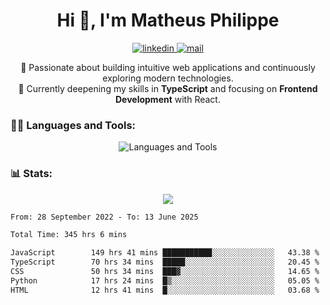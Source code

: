 
<h1 align="center">Hi 👋, I'm Matheus Philippe</h1>
<p align="center">
  <a href="https://www.linkedin.com/in/matheusphilippe-" target="_blank" rel="noopener noreferrer">
    <img alt="linkedin" src="https://img.shields.io/static/v1?label=&message=Linkedin&color=blue&logo=linkedin&style=for-the-badge" /> </a>
  <a href="mailto:matheus.philippe2002@gmail.com">
    <img alt="mail" src="https://img.shields.io/badge/Gmail-D14836?style=for-the-badge&logo=gmail&logoColor=white" /> </a>
 <p align="center">
  🚀 Passionate about building intuitive web applications and continuously exploring modern technologies.
  <br />
  🌱 Currently deepening my skills in <strong>TypeScript</strong> and focusing on <strong>Frontend Development</strong> with React.
</p>

   
</p>



<h3 align="left">🧑‍💻 Languages and Tools:</h3>

<p align="center">
  <img src="https://skillicons.dev/icons?i=ts,js,react,nodejs,express,mongodb,tailwind,vite,html,css,git,vscode,linux" alt="Languages and Tools" />

</p>

<h3 align="left"> 📊 Stats: </h3>

<p align="center">
  <img src="https://github-readme-stats.vercel.app/api/top-langs?username=mph7&show_icons=true&theme=tokyonight&hide_border=true&locale=en&langs_count=6&layout=compact" /> 



<!--START_SECTION:waka-->

```txt
From: 28 September 2022 - To: 13 June 2025

Total Time: 345 hrs 6 mins

JavaScript        149 hrs 41 mins ███████████░░░░░░░░░░░░░░   43.38 %
TypeScript        70 hrs 34 mins  █████░░░░░░░░░░░░░░░░░░░░   20.45 %
CSS               50 hrs 34 mins  ███▓░░░░░░░░░░░░░░░░░░░░░   14.65 %
Python            17 hrs 24 mins  █▒░░░░░░░░░░░░░░░░░░░░░░░   05.05 %
HTML              12 hrs 41 mins  █░░░░░░░░░░░░░░░░░░░░░░░░   03.68 %
```

<!--END_SECTION:waka-->
</p>
